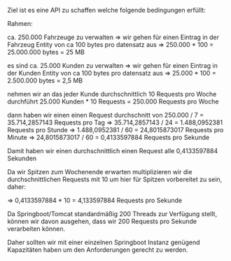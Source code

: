 Ziel ist es eine API zu schaffen welche folgende bedingungen erfüllt:

Rahmen:

ca. 250.000 Fahrzeuge zu verwalten
 => wir gehen für einen Eintrag in der Fahrzeug Entity von ca 100 bytes pro datensatz aus
    => 250.000 * 100 = 25.000.000 bytes = 25 MB

es sind ca. 25.000 Kunden zu verwalten
    => wir gehen für einen Eintrag in der Kunden Entity von ca 100 bytes pro datensatz aus
        => 25.000 * 100 = 2.500.000 bytes = 2,5 MB

nehmen wir an das jeder Kunde durchschnittlich 10 Requests pro Woche durchführt
    25.000 Kunden * 10 Requests = 250.000 Requests pro Woche

dann haben wir einen einen Request durchschnitt von 250.000 / 7 = 35.714,2857143 Requests pro Tag
    => 35.714,2857143 / 24 = 1.488,0952381 Requests pro Stunde
    => 1.488,0952381 / 60 = 24,8015873017 Requests pro Minute
    => 24,8015873017 / 60 = 0,4133597884 Requests pro Sekunde


Damit haben wir einen durchschnittlich einen Request alle 0,4133597884 Sekunden

Da wir Spitzen zum Wochenende erwarten multiplizieren wir die durchschnittlichen Requests mit 10
um hier für Spitzen vorbereitet zu sein, daher:

 => 0,4133597884 * 10 = 4,133597884 Requests pro Sekunde


Da Springboot/Tomcat standardmäßig 200 Threads zur Verfügung stellt, 
können wir davon ausgehen, dass wir 200 Requests pro Sekunde verarbeiten können.


Daher sollten wir mit einer einzelnen Springboot Instanz genügend Kapazitäten
haben um den Anforderungen gerecht zu werden.




   
    